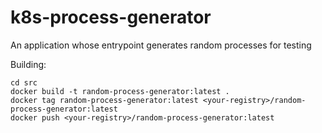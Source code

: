 # k8s-process-generator
An application whose entrypoint generates random processes for testing

Building:

```
cd src
docker build -t random-process-generator:latest .
docker tag random-process-generator:latest <your-registry>/random-process-generator:latest
docker push <your-registry>/random-process-generator:latest
```
